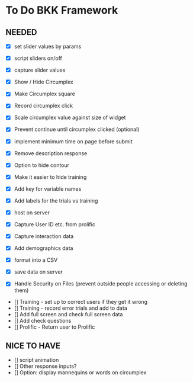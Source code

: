# To Do BKK Framework


## NEEDED
- [x] set slider values by params
- [x] script sliders on/off
- [x] capture slider values
- [X] Show / Hide Circumplex
- [x] Make Circumplex square
- [x] Record circumplex click
- [x] Scale circumplex value against size of widget
- [x] Prevent continue until circumplex clicked (optional)
- [x] implement minimum time on page before submit
- [x] Remove description response
- [x] Option to hide contour
- [x] Make it easier to hide training
- [x] Add key for variable names
- [x] Add labels for the trials vs training
- [x] host on server
- [x] Capture User ID etc. from prolific
- [x] Capture interaction data

- [x] Add demographics data
- [x] format into a CSV
- [x] save data on server
- [x] Handle Security on Files (prevent outside people accessing or deleting them)
- [] Training - set up to correct users if they get it wrong
- [] Training - record error trials and add to data
- [] Add full screen and check full screen data
- [] Add check questions
- [] Prolific - Return user to Prolific


## NICE TO HAVE
- [] script animation
- [] Other response inputs? 
- [] Option: display mannequins or words on circumplex